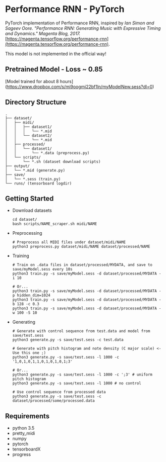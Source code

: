 # Performance RNN - PyTorch

PyTorch implementation of Performance RNN, inspired by *Ian Simon and Sageev Oore. "Performance RNN: Generating Music with Expressive
Timing and Dynamics." Magenta Blog, 2017.*
[https://magenta.tensorflow.org/performance-rnn](https://magenta.tensorflow.org/performance-rnn).

This model is not implemented in the official way!

## Pretrained Model - Loss ~ 0.85
[Model trained for about 8 hours] (https://www.dropbox.com/s/mi9oogmj22bf1ln/myModelNew.sess?dl=0)
## Directory Structure

```
.
├── dataset/
│   ├── midi/
│   │   ├── dataset1/
│   │   │   └── *.mid
│   │   └── dataset2/
│   │       └── *.mid
│   ├── processed/
│   │   └── dataset1/
│   │       └── *.data (preprocess.py)
│   └── scripts/
│       └── *.sh (dataset download scripts)
├── output/
│   └── *.mid (generate.py)
├── save/
│   └── *.sess (train.py)
└── runs/ (tensorboard logdir)
```


## Getting Started

- Download datasets

    ```shell
    cd dataset/
    bash scripts/NAME_scraper.sh midi/NAME
    ```

- Preprocessing

    ```shell
    # Preprocess all MIDI files under dataset/midi/NAME
    python3 preprocess.py dataset/midi/NAME dataset/processed/NAME
    ```

- Training

    ```shell
    # Train on .data files in dataset/processed/MYDATA, and save to save/myModel.sess every 10s
    python3 train.py -s save/myModel.sess -d dataset/processed/MYDATA -i 10

    # Or...
    python3 train.py -s save/myModel.sess -d dataset/processed/MYDATA -p hidden_dim=1024
    python3 train.py -s save/myModel.sess -d dataset/processed/MYDATA -b 128 -c 0.3
    python3 train.py -s save/myModel.sess -d dataset/processed/MYDATA -w 100 -S 10
    ```

- Generating

    ```shell
    # Generate with control sequence from test.data and model from save/test.sess
    python3 generate.py -s save/test.sess -c test.data

    # Generate with pitch histogram and note density (C major scale) <- Use this one ;)
    python3 generate.py -s save/test.sess -l 1000 -c '1,0,1,0,1,1,0,1,0,1,0,1;3'

    # Or...
    python3 generate.py -s save/test.sess -l 1000 -c ';3' # uniform pitch histogram
    python3 generate.py -s save/test.sess -l 1000 # no control

    # Use control sequence from processed data
    python3 generate.py -s save/test.sess -c dataset/processed/some/processed.data
    ```


## Requirements

- python 3.5
- pretty_midi
- numpy
- pytorch
- tensorboardX
- progress
